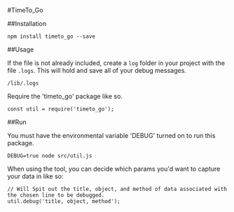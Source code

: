 #TimeTo_Go

##Installation
```
npm install timeto_go --save
```

##Usage

If the file is not already included, create a ``log`` folder in your project with the file ```.logs```. This will hold and save all of your debug messages.

```
/lib/.logs
```

Require the 'timeto_go' package like so.

```
const util = require('timeto_go');
```

##Run

You must have the environmental variable 'DEBUG' turned on to run this package.

```
DEBUG=true node src/util.js
```

When using the tool, you can decide which params you'd want to capture your data in like so:

```
// Will Spit out the title, object, and method of data associated with the chosen line to be debugged.
util.debug('title, object, method');
```
